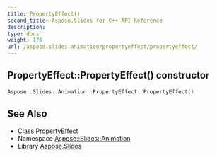 ```yaml
---
title: PropertyEffect()
second_title: Aspose.Slides for C++ API Reference
description: 
type: docs
weight: 170
url: /aspose.slides.animation/propertyeffect/propertyeffect/
---
```

## PropertyEffect::PropertyEffect() constructor




```cpp
Aspose::Slides::Animation::PropertyEffect::PropertyEffect()
```

## See Also

* Class [PropertyEffect](../)
* Namespace [Aspose::Slides::Animation](../../)
* Library [Aspose.Slides](../../../)